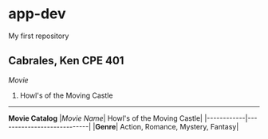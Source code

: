 # app-dev
My first repository

**Cabrales, Ken**
**CPE 401**
---------------------
*Movie*
1. Howl's of the Moving Castle
---------------------
**Movie Catalog**
|*Movie Name*| Howl's of the Moving Castle|
|------------|----------------------------|
|**Genre**|
Action, Romance, Mystery, Fantasy|
